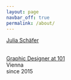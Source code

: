 ```yaml
---
layout: page
navbar_off: true
permalink: /about/
---
```

<span class='hvr-skew-forward' style='display:block;'><a href='/'>Julia Schäfer</a></span>


 <span class='hvr-skew-forward' style='display:block;'><a href='http://101.at/'>Graphic Designer at 101</a></span>
Vienna<br/>
since 2015

